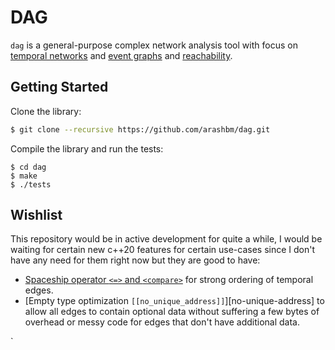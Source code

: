 # DAG
`dag` is a general-purpose complex network analysis tool with focus on [temporal
networks][temp] and [event graphs][event] and [reachability][out-component].

[temp]: https://arxiv.org/abs/1108.1780
[event]: https://arxiv.org/abs/1709.05647
[out-component]: https://arxiv.org/abs/1908.11831


## Getting Started

Clone the library:
```bash
$ git clone --recursive https://github.com/arashbm/dag.git
```

Compile the library and run the tests:
```
$ cd dag
$ make
$ ./tests
```

## Wishlist

This repository would be in active development for quite a while, I would be
waiting for certain new c++20 features for certain use-cases since I don't have
any need for them right now but they are good to have:

* [Spaceship operator `<=>` and `<compare>`][spaceship] for strong ordering of
  temporal edges.
* [Empty type optimization `[[no_unique_address]]`][no-unique-address] to allow
  all edges to contain optional data without suffering a few bytes of overhead
  or messy code for edges that don't have additional data.

[spaceship]: https://en.cppreference.com/w/cpp/language/default_comparisons
[no-unique-adress]: https://en.cppreference.com/w/cpp/language/attributes/no_unique_address
`
